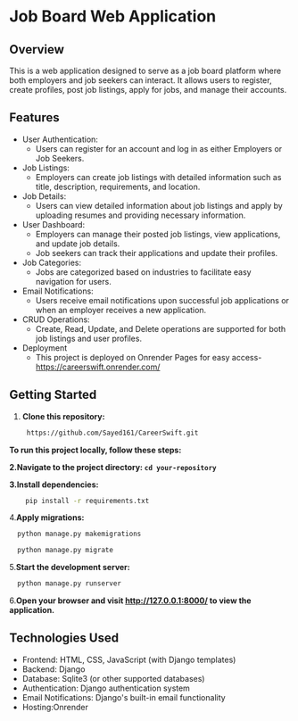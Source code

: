 # Job Board Web Application

## Overview
This is a web application designed to serve as a job board platform where both employers and job seekers can interact. It allows users to register, create profiles, post job listings, apply for jobs, and manage their accounts.


## Features
- User Authentication:
  - Users can register for an account and log in as either Employers or Job Seekers.
- Job Listings:
  - Employers can create job listings with detailed information such as title, description, requirements, and location.
- Job Details:
  - Users can view detailed information about job listings and apply by uploading resumes and providing necessary information.
- User Dashboard:
  - Employers can manage their posted job listings, view applications, and update job details.
  - Job seekers can track their applications and update their profiles.
- Job Categories:
  - Jobs are categorized based on industries to facilitate easy navigation for users.
- Email Notifications:
  - Users receive email notifications upon successful job applications or when an employer receives a new application.
- CRUD Operations:
  - Create, Read, Update, and Delete operations are supported for both job listings and user profiles.
- Deployment
  - This project is deployed on Onrender Pages for easy access- https://careerswift.onrender.com/

## Getting Started
1. **Clone this repository:**
   ```bash
    https://github.com/Sayed161/CareerSwift.git 
**To run this project locally, follow these steps:**

**2.Navigate to the project directory: `cd your-repository`**

**3.Install dependencies:**
   ```bash
       pip install -r requirements.txt
   ```
4.**Apply migrations:**
  ```bash
    python manage.py makemigrations
  ```
  ```bash
    python manage.py migrate
  ```
5.**Start the development server:**
  ```bash
    python manage.py runserver
  ```
6.**Open your browser and visit http://127.0.0.1:8000/ to view the application.**


## Technologies Used
- Frontend: HTML, CSS, JavaScript (with Django templates)
- Backend: Django
- Database: Sqlite3 (or other supported databases)
- Authentication: Django authentication system
- Email Notifications: Django's built-in email functionality
- Hosting:Onrender
